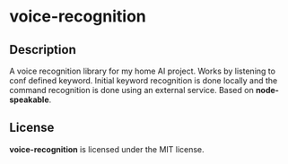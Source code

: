 # voice-recognition

## Description

A voice recognition library for my home AI project. Works by listening to conf defined keyword. Initial keyword recognition is done locally and the command recognition is done using an external service.
Based on **node-speakable**.

## License

**voice-recognition** is licensed under the MIT license.
